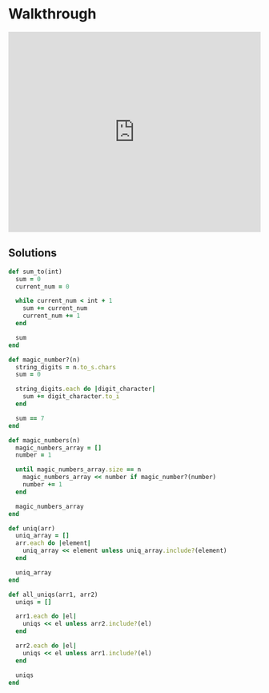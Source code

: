 # Walkthrough

<iframe src="https://player.vimeo.com/video/194121157?rel=0&autoplay=1" width="100%" height="400px" frameborder="0" webkitallowfullscreen="" mozallowfullscreen="" allowfullscreen="" style="line-height: 1.6em;" rel="line-height: 1.6em;"></iframe>


## Solutions

```ruby
def sum_to(int)
  sum = 0
  current_num = 0

  while current_num < int + 1
    sum += current_num
    current_num += 1
  end

  sum
end

def magic_number?(n)
  string_digits = n.to_s.chars
  sum = 0

  string_digits.each do |digit_character|
    sum += digit_character.to_i
  end

  sum == 7
end

def magic_numbers(n)
  magic_numbers_array = []
  number = 1

  until magic_numbers_array.size == n
    magic_numbers_array << number if magic_number?(number)
    number += 1
  end

  magic_numbers_array
end

def uniq(arr)
  uniq_array = []
  arr.each do |element|
    uniq_array << element unless uniq_array.include?(element)
  end

  uniq_array
end

def all_uniqs(arr1, arr2)
  uniqs = []

  arr1.each do |el|
    uniqs << el unless arr2.include?(el)
  end

  arr2.each do |el|
    uniqs << el unless arr1.include?(el)
  end

  uniqs
end
```
